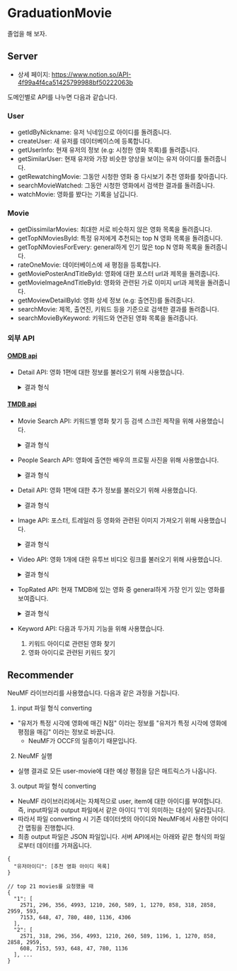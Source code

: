 # GraduationMovie

졸업을 해 보자.

## Server
- 상세 페이지: https://www.notion.so/API-4f99a4f4ca51425799988bf50222063b

도메인별로 API를 나누면 다음과 같습니다.
### User
- getIdByNickname: 유저 닉네임으로 아이디를 돌려줍니다.
- createUser: 새 유저를 데이터베이스에 등록합니다.
- getUserInfo: 현재 유저의 정보 (e.g: 시청한 영화 목록)를 돌려줍니다.
- getSimilarUser: 현재 유저와 가장 비슷한 양상을 보이는 유저 아이디를 돌려줍니다.
- getRewatchingMovie: 그동안 시청한 영화 중 다시보기 추천 영화를 찾아줍니다.
- searchMovieWatched: 그동안 시청한 영화에서 검색한 결과를 돌려줍니다.
- watchMovie: 영화를 봤다는 기록을 남깁니다.

### Movie
-  getDissimilarMovies: 최대한 서로 비슷하지 않은 영화 목록을 돌려줍니다.
-  getTopNMoviesById: 특정 유저에게 추천되는 top N 영화 목록을 돌려줍니다.
-  getTopNMoviesForEvery: general하게 인기 많은 top N 영화 목록을 돌려줍니다.
-  rateOneMovie: 데이터베이스에 새 평점을 등록합니다.
-  getMoviePosterAndTitleById: 영화에 대한 포스터 url과 제목을 돌려줍니다.
-  getMovieImageAndTitleById: 영화와 관련된 가로 이미지 url과 제목을 돌려줍니다.
-  getMoviewDetailById: 영화 상세 정보 (e.g: 출연진)를 돌려줍니다.
-  searchMovie: 제목, 출연진, 키워드 등을 기준으로 검색한 결과를 돌려줍니다.
-  searchMovieByKeyword: 키워드와 연관된 영화 목록을 돌려줍니다.

### 외부 API

#### [OMDB api](https://www.omdbapi.com/)
- Detail API: 영화 1편에 대한 정보를 불러오기 위해 사용했습니다.
  <details>
  <summary>결과 형식</summary>

  ```json
  {
    "Genre": "Drama, Music",
    "Director": "Bertrand Tavernier",
    "Writer": "David Rayfiel (screenplay), Bertrand Tavernier (screenplay), Colo Tavernier (French translation)",
    "Actors": "Dexter Gordon, François Cluzet, Gabrielle Haker, Sandra Reaves-Phillips",
    "Plot": "A troubled, but talented musician flees the US to escape his problems, finding refuge and support in Paris.",
    "Awards": "Won 1 Oscar. Another 10 wins & 12 nominations.",
    "Poster": "https://m.media-amazon.com/images/M/MV5BYzBlNThhNTctYmE4YS00YzM5LWEwZTAtODlkN2IyNWYwOWM4XkEyXkFqcGdeQXVyNzc5MjA3OA@@._V1_SX300.jpg",
    "Production": "Little Bear [fr]",
  }
  ```

  </details>
  
#### [TMDB api](https://developers.themoviedb.org/3/getting-started/introduction)
- Movie Search API: 키워드별 영화 찾기 등 검색 스크린 제작을 위해 사용했습니다.
  <details>
  <summary>결과 형식</summary>

  ```json
  {
    "page": 1, // 현재 페이지
    "results": [ // 20개씩
      {
        "adult": false,
        "backdrop_path": "/h8C7KZwCJO5DN7jPifc7AoIjx7k.jpg",
        "genre_ids": [
          16,
          35,
          10751,
          12
        ],
        "id": 14160,
        "original_language": "en",
        "original_title": "Up",
        "overview": "Carl Fredricksen spent his entire life dreaming of exploring the globe and experiencing life to its fullest. But at age 78, life seems to have passed him by, until a twist of fate (and a persistent 8-year old Wilderness Explorer named Russell) gives him a new lease on life.",
        "popularity": 85.195,
        "poster_path": "/eAdO0qa9m0NFSVLZ26PvCwmPlsr.jpg",
        "release_date": "2009-05-28",
        "title": "Up",
        "video": false,
        "vote_average": 7.9,
        "vote_count": 15965
      }, ...
    ],
    "total_pages": 187,
    "total_results": 3736
  }
  ```
  
  </details>

- People Search API: 영화에 출연한 배우의 프로필 사진을 위해 사용했습니다.
  <details>
  <summary>결과 형식</summary>

  ```json
  {
    "page": 1,
    "results": [
      "adult": false,
      "gender": 0,
      "id": 77135,
      "known_for": [],
      "known_for_department": "Acting",
      "name": "Dexter Gordon",
      "popularity": 0.982,
      "profile_path": "/uXZ3KegarfYWQ7ANQq7hFKbXpg2.jpg"
    ],
    "total_pages": 1,
    "total_results": 2
  }
  ```
  
  </details>

- Detail API: 영화 1편에 대한 추가 정보를 불러오기 위해 사용했습니다.

  <details>
  <summary>결과 형식</summary>

  ```json
  {
    "backdrop_path": "/u546kDNwrZ1ii6q8NqqQgHwRvoW.jpg",
    "overview": "A rich woman and a calculating insurance agent plot to kill her unsuspecting husband after he signs a double indemnity policy. Against a backdrop of distinctly Californian settings, the partners in crime plan the perfect murder to collect the insurance, which pays double if the death is accidental.",
    "poster_path": "/3FxPFG4IEg1kX00oAJn7L06GoCS.jpg",
    "tagline": "From the moment they met it was murder!",
    "title": "Double Indemnity",
    "vote_average": 8.2,
    "vote_count": 1177
  }
  ```
  
  </summary>

- Image API: 포스터, 트레일러 등 영화와 관련된 이미지 가져오기 위해 사용했습니다.
  <details>
  <summary>결과 형식</summary>

  ```json
  {
    "backdrops": [
      {
        "aspect_ratio": 1.778,
        "height": 1152,
        "iso_639_1": null,
        "file_path": "/miOnymJ0dN2psWBB8Vleo3fUyrc.jpg",
        "vote_average": 5.456,
        "vote_count": 7,
        "width": 2048
      }, ...
    ],
    "id": 607259,
    "posters": [
      {
        "aspect_ratio": 0.667,
        "height": 750,
        "iso_639_1": "en",
        "file_path": "/pR2fzm82fl0giommpo310LBOMbV.jpg",
        "vote_average": 5.522,
        "vote_count": 4,
        "width": 500
      }, ...
    ]
  }
  ```
  
  </details>

- Video API: 영화 1개에 대한 유투브 비디오 링크를 불러오기 위해 사용했습니다.
  <details>
  <summary>결과 형식</summary>
  
  ```json
  // 찾았을 때
  {
    "id": 607259,
    "results": [
      {
        "id": "6099d075efd3c2003c96ff81",
        "iso_639_1": "en",
        "iso_3166_1": "US",
        "key": "T3mwUEoZdrI",
        "name": "Official Trailer",
        "site": "YouTube",
        "size": 1080,
        "type": "Trailer"
      }
    ]
  }

  // 못 찾았을 때 & 잘못된 요청일 때
  {
    "success": false,
    "status_code": 34,
    "status_message": "The resource you requested could not be found."
  }
  ```
  
  </details>

- TopRated API: 현재 TMDB에 있는 영화 중 general하게 가장 인기 있는 영화를 보여줍니다.

  <details>
  <summary>결과 형식</summary>

  ```json
  {
    "page": 1,
    "results": [
      {
        "adult": false,
        "backdrop_path": "/gNBCvtYyGPbjPCT1k3MvJuNuXR6.jpg",
        "genre_ids": [
          35,
          18,
          10749
        ],
        "id": 19404,
        "original_language": "hi",
        "original_title": "दिलवाले दुल्हनिया ले जायेंगे",
        "overview": "Raj is a rich, carefree, happy-go-lucky second generation NRI. Simran is the daughter of Chaudhary Baldev Singh, who in spite of being an NRI is very strict about adherence to Indian values. Simran has left for India to be married to her childhood fiancé. Raj leaves for India with a mission at his hands, to claim his lady love under the noses of her whole family. Thus begins a saga.",
        "popularity": 16.317,
        "poster_path": "/2CAL2433ZeIihfX1Hb2139CX0pW.jpg",
        "release_date": "1995-10-20",
        "title": "Dilwale Dulhania Le Jayenge",
        "video": false,
        "vote_average": 8.7,
        "vote_count": 3007
      },
    ], // 20개씩
    "total_pages": 444,
    "total_results": 8879
  }
  ```
  
  </details>

- Keyword API: 다음과 두가지 기능을 위해 사용했습니다.
  1. 키워드 아이디로 관련된 영화 찾기
  2. 영화 아이디로 관련된 키워드 찾기

## Recommender
NeuMF 라이브러리를 사용했습니다. 다음과 같은 과정을 거칩니다.

1. input 파일 형식 converting
  - "유저가 특정 시각에 영화에 매긴 N점" 이라는 정보를 "유저가 특정 시각에 영화에 평점을 매김" 이라는 정보로 바꿉니다.
    - NeuMF가 OCCF의 일종이기 때문입니다.
2. NeuMF 실행
  - 실행 결과로 모든 user-movie에 대한 예상 평점을 담은 매트릭스가 나옵니다.
3. output 파일 형식 converting
  - NeuMF 라이브러리에서는 자체적으로 user, item에 대한 아이디를 부여합니다. 즉, input파일과 output 파일에서 같은 아이디 '1'이 의미하는 대상이 달라집니다.
  - 따라서 파일 converting 시 기존 데이터셋의 아이디와 NeuMF에서 사용한 아이디 간 맵핑을 진행합니다.
  - 최종 output 파일은 JSON 파일입니다. 서버 API에서는 아래와 같은 형식의 파일로부터 데이터를 가져옵니다.
  
  ```
  {
    "유저아이디": [추천 영화 아이디 목록]
  }
  
  // top 21 movies를 요청했을 때
  {
    "1": [
      2571, 296, 356, 4993, 1210, 260, 589, 1, 1270, 858, 318, 2858, 2959, 593,
      7153, 648, 47, 780, 480, 1136, 4306
    ],
    "2": [
      2571, 318, 296, 356, 4993, 1210, 260, 589, 1196, 1, 1270, 858, 2858, 2959,
      608, 7153, 593, 648, 47, 780, 1136
    ], ...
  }
  ```


